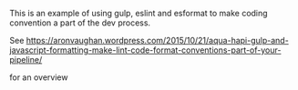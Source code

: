 This is an example of using gulp, eslint and esformat to make coding convention a part of the dev process.

See https://aronvaughan.wordpress.com/2015/10/21/aqua-hapi-gulp-and-javascript-formatting-make-lint-code-format-conventions-part-of-your-pipeline/

for an overview
